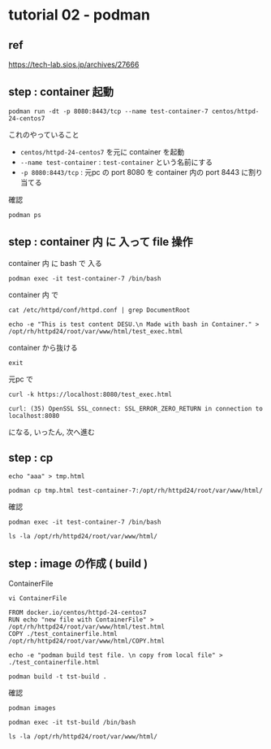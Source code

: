 
# tutorial 02  -  podman


## ref

https://tech-lab.sios.jp/archives/27666


## step : container 起動

```
podman run -dt -p 8080:8443/tcp --name test-container-7 centos/httpd-24-centos7
```

これのやっていること

- `centos/httpd-24-centos7` を元に container を起動
- `--name test-container` : `test-container` という名前にする
- `-p 8080:8443/tcp` : 元pc の port 8080 を container 内の port 8443 に割り当てる

確認

```
podman ps
```


## step : container 内 に 入って file 操作

container 内 に bash で 入る

```
podman exec -it test-container-7 /bin/bash
```

container 内 で

```
cat /etc/httpd/conf/httpd.conf | grep DocumentRoot
```

```
echo -e "This is test content DESU.\n Made with bash in Container." > /opt/rh/httpd24/root/var/www/html/test_exec.html
```

container から抜ける

```
exit
```

元pc で

```
curl -k https://localhost:8080/test_exec.html
```

```
curl: (35) OpenSSL SSL_connect: SSL_ERROR_ZERO_RETURN in connection to localhost:8080
```

になる, いったん, 次へ進む



## step : cp

```
echo "aaa" > tmp.html
```

```
podman cp tmp.html test-container-7:/opt/rh/httpd24/root/var/www/html/
```


確認

```
podman exec -it test-container-7 /bin/bash
```

```
ls -la /opt/rh/httpd24/root/var/www/html/
```


## step : image の作成 ( build )

ContainerFile

```
vi ContainerFile
```

```
FROM docker.io/centos/httpd-24-centos7
RUN echo "new file with ContainerFile" > /opt/rh/httpd24/root/var/www/html/test.html
COPY ./test_containerfile.html /opt/rh/httpd24/root/var/www/html/COPY.html
```

```
echo -e "podman build test file. \n copy from local file" > ./test_containerfile.html
```

```
podman build -t tst-build .
```

確認

```
podman images
```

```
podman exec -it tst-build /bin/bash
```

```
ls -la /opt/rh/httpd24/root/var/www/html/
```


